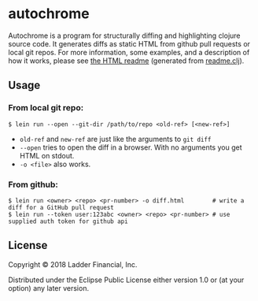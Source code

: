 # autochrome

Autochrome is a program for structurally diffing and highlighting clojure source code.  It generates diffs as static HTML from
github pull requests or local git repos. For more information, some examples, and a description of how it works, please see
[the HTML readme](https://fazzone.github.io/autochrome.html)
 (generated from [readme.clj](https://github.com/ladderlife/autochrome/blob/master/src/autochrome/readme.clj)).

## Usage
### From local git repo:
```
$ lein run --open --git-dir /path/to/repo <old-ref> [<new-ref>]
```
- `old-ref` and `new-ref` are just like the arguments to `git diff`
- `--open` tries to open the diff in a browser.  With no arguments you get HTML on stdout.
- `-o <file>` also works.

### From github:
```
$ lein run <owner> <repo> <pr-number> -o diff.html        # write a diff for a GitHub pull request
$ lein run --token user:123abc <owner> <repo> <pr-number> # use supplied auth token for github api
```
## License

Copyright © 2018 Ladder Financial, Inc.

Distributed under the Eclipse Public License either version 1.0 or (at
your option) any later version.
